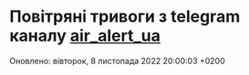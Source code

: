 # Повітряні тривоги з telegram каналу [air_alert_ua](https://t.me/air_alert_ua)

Оновлено:
вівторок, 8 листопада 2022 20:00:03 +0200
